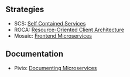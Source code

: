 ## Strategies

- SCS: [Self Contained Services](http://scs-architecture.org/)
- ROCA: [Resource-Oriented Client Architecture](http://roca-style.org/)
- Mosaic: [Frontend Microservices](https://www.mosaic9.org/)

## Documentation

- Pivio: [Documenting Microservices](http://pivio.io/)
